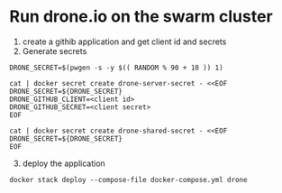 # Run drone.io on the swarm cluster

1. create a githib application and get client id and secrets
2. Generate secrets

```
DRONE_SECRET=$(pwgen -s -y $(( RANDOM % 90 + 10 )) 1)

cat | docker secret create drone-server-secret - <<EOF
DRONE_SECRET=${DRONE_SECRET}
DRONE_GITHUB_CLIENT=<client id>
DRONE_GITHUB_SECRET=<client secret>
EOF

cat | docker secret create drone-shared-secret - <<EOF
DRONE_SECRET=${DRONE_SECRET}
EOF
```

3. deploy the application

`docker stack deploy --compose-file docker-compose.yml drone`

